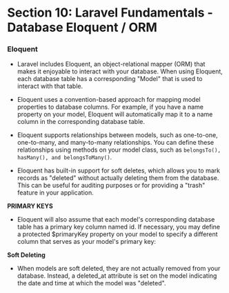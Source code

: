 # Section 10: Laravel Fundamentals - Database Eloquent / ORM

### Eloquent

- Laravel includes Eloquent, an object-relational mapper (ORM) that makes it enjoyable to interact with your database. When using Eloquent, each database table has a corresponding "Model" that is used to interact with that table.

- Eloquent uses a convention-based approach for mapping model properties to database columns. For example, if you have a name property on your model, Eloquent will automatically map it to a name column in the corresponding database table.

- Eloquent supports relationships between models, such as one-to-one, one-to-many, and many-to-many relationships. You can define these relationships using methods on your model class, such as `belongsTo(), hasMany(), and belongsToMany()`.

- Eloquent has built-in support for soft deletes, which allows you to mark records as "deleted" without actually deleting them from the database. This can be useful for auditing purposes or for providing a "trash" feature in your application.

**PRIMARY KEYS**

- Eloquent will also assume that each model's corresponding database table has a primary key column named id. If necessary, you may define a protected $primaryKey property on your model to specify a different column that serves as your model's primary key:

**Soft Deleting**

- When models are soft deleted, they are not actually removed from your database. Instead, a deleted_at attribute is set on the model indicating the date and time at which the model was "deleted".
